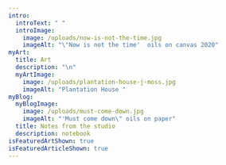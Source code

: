 ```yaml
---
intro:
  introText: " "
  introImage:
    image: /uploads/now-is-not-the-time.jpg
    imageAlt: "\"Now is not the time'  oils on canvas 2020"
myArt:
  title: Art
  description: "\n"
  myArtImage:
    image: /uploads/plantation-house-j-moss.jpg
    imageAlt: "Plantation House "
myBlog:
  myBlogImage:
    image: /uploads/must-come-down.jpg
    imageAlt: "'Must come down\" oils on paper"
  title: Notes from the studio
  description: notebook
isFeaturedArtShown: true
isFeaturedArticleShown: true
---
```

